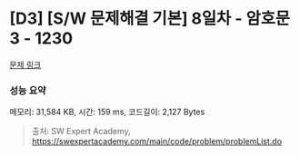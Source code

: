 # [D3] [S/W 문제해결 기본] 8일차 - 암호문3 - 1230 

[문제 링크](https://swexpertacademy.com/main/code/problem/problemDetail.do?contestProbId=AV14zIwqAHwCFAYD) 

### 성능 요약

메모리: 31,584 KB, 시간: 159 ms, 코드길이: 2,127 Bytes



> 출처: SW Expert Academy, https://swexpertacademy.com/main/code/problem/problemList.do